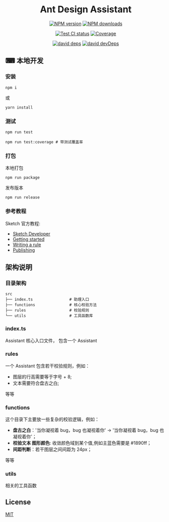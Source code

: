 <h1 align="center">Ant Design Assistant</h1>

<div align="center">

[![NPM version][npm-image]][npm-url] [![NPM downloads][download-image]][download-url]

[![Test CI status][test-ci]][test-ci-url] [![Coverage][coverage]][codecov-url]

<!-- ![Deploy CI][deploy-ci] -->

[![david deps][david-image]][david-url] [![david devDeps][david-dev-image]][david-dev-url]

<!-- npm url -->

[npm-image]: http://img.shields.io/npm/v/@ant-design/sketch-assistant.svg?style=flat-square
[npm-url]: http://npmjs.org/package/@ant-design/sketch-assistant
[download-image]: https://img.shields.io/npm/dm/@ant-design/sketch-assistant.svg?style=flat-square
[download-url]: https://npmjs.org/package/@ant-design/sketch-assistant

<!-- coverage -->

[coverage]:
  https://codecov.io/gh/ant-design/sketch-assistant-ant-design/branch/master/graph/badge.svg
[codecov-url]: https://codecov.io/gh/ant-design/sketch-assistant-ant-design/branch/master

<!-- Github CI -->

[test-ci]: https://github.com/ant-design/sketch-assistant-ant-design/workflows/Test%20CI/badge.svg
[deploy-ci]:
  https://github.com/ant-design/sketch-assistant-ant-design/workflows/Deploy%20CI/badge.svg
[test-ci-url]:
  https://github.com/ant-design/sketch-assistant-ant-design/actions?query=workflow%3ATest%20CI
[deploy-ci-ci]:
  https://github.com/ant-design/sketch-assistant-ant-design/actions?query=workflow%3ADeploy%20CI

<!-- Dependency -->

[david-image]: https://img.shields.io/david/ant-design/sketch-assistant-ant-design?style=flat-square
[david-dev-url]: https://david-dm.org/ant-design/sketch-assistant-ant-design?type=dev
[david-dev-image]:
  https://img.shields.io/david/dev/ant-design/sketch-assistant-ant-design?style=flat-square
[david-url]: https://david-dm.org/ant-design/sketch-assistant-ant-design

</div>

## ⌨ 本地开发

### 安装

```
npm i
```

或

```
yarn install
```

### 测试


```
npm run test

npm run test:coverage # 带测试覆盖率
```

### 打包

本地打包

```
npm run package
```

发布版本

```
npm run release
```

### 参考教程

Sketch 官方教程:

- [Sketch Developer](https://developer.sketch.com/assistants/)
- [Getting started](https://developer.sketch.com/assistants/getting-started)
- [Writing a rule](https://developer.sketch.com/assistants/writing-a-rule)
- [Publishing](https://developer.sketch.com/assistants/publish)

## 架构说明

### 目录架构

```
src
├── index.ts                # 助理入口
├── functions               # 核心校验方法
├── rules                   # 校验规则
└── utils                   # 工具函数库
```

### index.ts

Assistant 核心入口文件， 包含一个 Assistant

### rules

一个 Assistant 包含若干校验规则，例如：

- 图层的行高需要等于字号 + 8;
- 文本需要符合盘古之白;

等等

### functions

这个目录下主要放一些复杂的校验逻辑，例如：

- **盘古之白**：'当你凝视着 bug，bug 也凝视着你' -> '当你凝视着 bug，bug 也凝视着你'；
- **校验文本 图形颜色**: 收敛颜色域到某个值,例如主蓝色需要是 #1890ff；
- **间距判断**：若干图层之间间距为 24px；

等等

### utils

相关的工具函数

## License

[MIT](./LICENSE)
